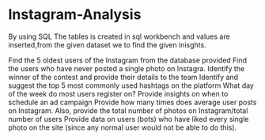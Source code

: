 # Instagram-Analysis
By using SQL
The tables is created in sql workbench and values are inserted,from the given dataset we to find the given inisghts.

Find the 5 oldest users of the Instagram from the database provided
Find the users who have never posted a single photo on Instagra.
Identify the winner of the contest and provide their details to the team
Identify and suggest the top 5 most commonly used hashtags on the platform
What day of the week do most users register on? Provide insights on when to schedule an ad campaign
Provide how many times does average user posts on Instagram. Also, provide the total number of photos on Instagram/total number of users
Provide data on users (bots) who have liked every single photo on the site (since any normal user would not be able to do this).
